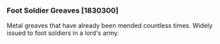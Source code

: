 ### Foot Soldier Greaves [1830300]

Metal greaves that have already been mended countless times. Widely issued to foot soldiers in a lord's army.